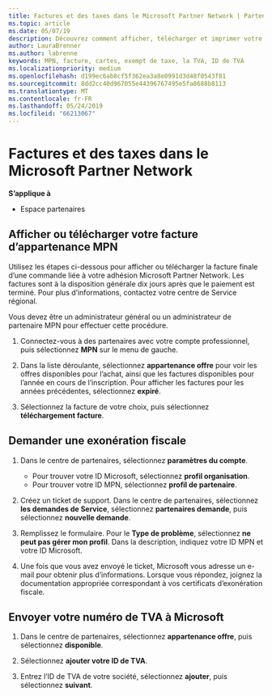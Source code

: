```yaml
---
title: Factures et des taxes dans le Microsoft Partner Network | Partenaires
ms.topic: article
ms.date: 05/07/19
description: Découvrez comment afficher, télécharger et imprimer votre MPN appartenance ivoice, ainsi que les fichiers d’exemption de taxe et envoyer à Microsoft votre numéro de TVA.
author: LauraBrenner
ms.author: labrenne
keywords: MPN, facture, cartes, exempt de taxe, la TVA, ID de TVA
ms.localizationpriority: medium
ms.openlocfilehash: d199ec6ab8cf5f362ea3a8e0991d3d48f0543f81
ms.sourcegitcommit: 8dd2cc40d967055e44396767495e5fa8688b8113
ms.translationtype: MT
ms.contentlocale: fr-FR
ms.lasthandoff: 05/24/2019
ms.locfileid: "66213067"
---
```

# <a name="invoices-and-taxes-in-the-microsoft-partner-network"></a>Factures et des taxes dans le Microsoft Partner Network

**S’applique à**

-  Espace partenaires

## <a name="view-or-download-your-mpn-membership-invoice"></a>Afficher ou télécharger votre facture d’appartenance MPN

Utilisez les étapes ci-dessous pour afficher ou télécharger la facture finale d’une commande liée à votre adhésion Microsoft Partner Network. Les factures sont à la disposition générale dix jours après que le paiement est terminé. Pour plus d’informations, contactez votre centre de Service régional.  

Vous devez être un administrateur général ou un administrateur de partenaire MPN pour effectuer cette procédure. 

1.  Connectez-vous à des partenaires avec votre compte professionnel, puis sélectionnez **MPN** sur le menu de gauche.

4.  Dans la liste déroulante, sélectionnez **appartenance offre** pour voir les offres disponibles pour l’achat, ainsi que les factures disponibles pour l’année en cours de l’inscription. Pour afficher les factures pour les années précédentes, sélectionnez **expiré**.

6.  Sélectionnez la facture de votre choix, puis sélectionnez **téléchargement facture**. 

## <a name="file-a-tax-exemption"></a>Demander une exonération fiscale

1.  Dans le centre de partenaires, sélectionnez **paramètres du compte**.
    -   Pour trouver votre ID Microsoft, sélectionnez **profil organisation**.
    -   Pour trouver votre ID MPN, sélectionnez **profil de partenaire**.

2.  Créez un ticket de support. Dans le centre de partenaires, sélectionnez **les demandes de Service**, sélectionnez **partenaires demande**, puis sélectionnez **nouvelle demande**.

3.  Remplissez le formulaire. Pour le **Type de problème**, sélectionnez **ne peut pas gérer mon profil**. Dans la description, indiquez votre ID&nbsp;MPN et votre ID&nbsp;Microsoft.

4.  Une fois que vous avez envoyé le ticket, Microsoft vous adresse un e-mail pour obtenir plus d’informations. Lorsque vous répondez, joignez la documentation appropriée correspondant à vos certificats d’exonération fiscale.

## <a name="send-microsoft-your-vat-id-number"></a>Envoyer votre numéro de&nbsp;TVA à Microsoft
1.  Dans le centre de partenaires, sélectionnez **appartenance offre**, puis sélectionnez **disponible**. 

2.  Sélectionnez **ajouter votre ID de TVA**. 

3.  Entrez l’ID de TVA de votre société, sélectionnez **ajouter**, puis sélectionnez **suivant**. 

